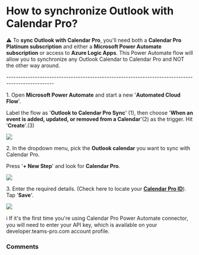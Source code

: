 # How to synchronize Outlook with Calendar Pro?

<p class="no-margin">⚠️ To <b>sync Outlook with Calendar Pro</b>, you'll need both a <b>Calendar Pro Platinum subscription</b> and either a <b>Microsoft Power Automate subscription</b> or access to <b>Azure Logic Apps</b>. This Power Automate flow will allow you to synchronize any Outlook Calendar to Calendar Pro and NOT the other way around. </p>
<p class="no-margin"></p>
<p class="no-margin">--------------------------------------------------------------------------------------------------</p>
<p class="no-margin"></p>
<p class="no-margin">1. Open <b>Microsoft Power Automate</b> and start a new '<b>Automated Cloud Flow</b>'.</p>
<p class="no-margin">Label the flow as '<b>Outlook to Calendar Pro Sync</b>' (1), then choose '<b>When an event is added, updated, or removed from a Calendar</b>'(2) as the trigger. Hit '<b>Create</b>'.(3)</p>
<div class="intercom-container"><img src="https://downloads.intercomcdn.com/i/o/802074957/9aec16eb0745ce62aed26167/1.png"></div><p class="no-margin"></p>
<p class="no-margin">2. In the dropdown menu, pick the <b>Outlook calendar</b> you want to sync with Calendar Pro.</p>
<p class="no-margin">Press '<b>+ New Step</b>' and look for <b>Calendar Pro</b>.</p>
<div class="intercom-container"><img src="https://downloads.intercomcdn.com/i/o/802075266/ccecb5025b0f8813334ef667/2.png"></div><p class="no-margin"></p>
<p class="no-margin">3. Enter the required details. (Check here to locate your <b><a href="https://docs.teams-pro.com/en/articles/6890505-how-to-check-the-calendar-id" target="_blank" class="intercom-content-link">Calendar Pro ID</a></b>). Tap '<b>Save</b>'.</p>
<p class="no-margin"></p>
<div class="intercom-container"><img src="https://downloads.intercomcdn.com/i/o/802075536/84b0f699eed6cf71e948cea6/3.png"></div><p class="no-margin">ℹ️ If it's the first time you're using Calendar Pro Power Automate connector, you will need to enter your API key, which is available on your <a target="_blank" class="intercom-content-link">developer.teams-pro.com account profile</a>. </p>

### Comments

<Comments />
